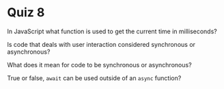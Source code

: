 # Quiz 8

In JavaScript what function is used to get the current time in milliseconds?

Is code that deals with user interaction considered synchronous or asynchronous?

What does it mean for code to be synchronous or asynchronous?

True or false, `await` can be used outside of an `async` function?
